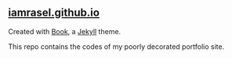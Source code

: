 ## [iamrasel.github.io](https://iamrasel.github.io)

Created with [Book](https://github.com/kkninjae/book), a [Jekyll](https://jekyllrb.com/) theme.

This repo contains the codes of my poorly decorated portfolio site.
